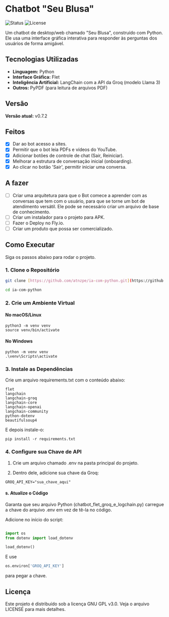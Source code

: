 # Chatbot "Seu Blusa"

![Status](https://img.shields.io/badge/status-em%20desenvolvimento-yellow)
![License](https://img.shields.io/badge/license-GPLv3-blue.svg)

Um chatbot de desktop/web chamado "Seu Blusa", construído com Python. Ele usa uma interface gráfica interativa para responder às perguntas dos usuários de forma amigável.

## Tecnologias Utilizadas

* **Linguagem:** Python
* **Interface Gráfica:** Flet
* **Inteligência Artificial:** LangChain com a API da Groq (modelo Llama 3)
* **Outros:** PyPDF (para leitura de arquivos PDF)

## Versão

**Versão atual:** v0.7.2

## Feitos

-   [x] Dar ao bot acesso a sites.
-   [x] Permitir que o bot leia PDFs e vídeos do YouTube.
-   [x] Adicionar botões de controle de chat (Sair, Reiniciar).
-   [x] Melhorar a estrutura de conversação inicial (onboarding).
-   [x] Ao clicar no botão 'Sair', permitir iniciar uma conversa.

## A fazer

-   [ ] Criar uma arquitetura para que o Bot comece a aprender com as conversas que tem com o usuário, para que se torne um bot de atendimento versátil. Ele pode se necessário criar um arquivo de base de conhecimento.
-   [ ] Criar um instalador para o projeto para APK.
-   [ ] Fazer o Deploy no Fly.io.
-   [ ] Criar um produto que possa ser comercializado.

## Como Executar

Siga os passos abaixo para rodar o projeto.

### 1. Clone o Repositório

```bash
git clone [https://github.com/atnzpe/ia-com-python.git](https://github.com/atnzpe/ia-com-python.git)

cd ia-com-python
```


### 2. Crie um Ambiente Virtual

#### No macOS/Linux
```
python3 -m venv venv
source venv/bin/activate
```
#### No Windows
```
python -m venv venv
.\venv\Scripts\activate
```

### 3. Instale as Dependências
Crie um arquivo requirements.txt com o conteúdo abaixo:

```
flet
langchain
langchain-groq
langchain-core
langchain-openai
langchain-community
python-dotenv
beautifulsoup4
```
E depois instale-o:

```
pip install -r requirements.txt
```
### 4. Configure sua Chave de API
1. Crie um arquivo chamado .env na pasta principal do projeto.

2. Dentro dele, adicione sua chave da Groq:
```
GROQ_API_KEY="sua_chave_aqui"
```

#### s. Atualize o Código
Garanta que seu arquivo Python (chatbot_flet_groq_e_logchain.py) carregue a chave do arquivo .env em vez de tê-la no código.

Adicione no início do script:
```Python

import os
from dotenv import load_dotenv

load_dotenv()
```
E use 
```Python
os.environ['GROQ_API_KEY']
```

para pegar a chave.



## Licença

Este projeto é distribuído sob a licença GNU GPL v3.0. Veja o arquivo LICENSE para mais detalhes.